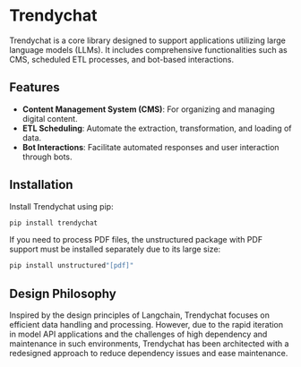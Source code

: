 # Trendychat

Trendychat is a core library designed to support applications utilizing large language models (LLMs). It includes comprehensive functionalities such as CMS, scheduled ETL processes, and bot-based interactions.

## Features

- **Content Management System (CMS)**: For organizing and managing digital content.
- **ETL Scheduling**: Automate the extraction, transformation, and loading of data.
- **Bot Interactions**: Facilitate automated responses and user interaction through bots.

## Installation

Install Trendychat using pip:

```bash
pip install trendychat
```
If you need to process PDF files, the unstructured package with PDF support must be installed separately due to its large size:

```bash
pip install unstructured"[pdf]"
```

## Design Philosophy

Inspired by the design principles of Langchain, Trendychat focuses on efficient data handling and processing. However, due to the rapid iteration in model API applications and the challenges of high dependency and maintenance in such environments, Trendychat has been architected with a redesigned approach to reduce dependency issues and ease maintenance.

